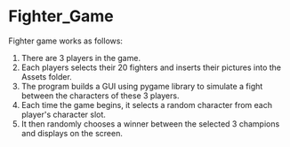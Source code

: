 # Fighter_Game

Fighter game works as follows:
1) There are 3 players in the game.
2) Each players selects their 20 fighters and inserts their pictures into the Assets folder.
3) The program builds a GUI using pygame library to simulate a fight between the characters of these 3 players.
4) Each time the game begins, it selects a random character from each player's character slot.
5) It then randomly chooses a winner between the selected 3 champions and displays on the screen.